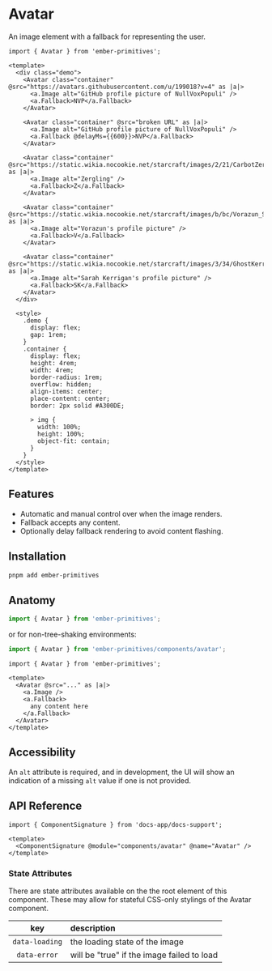 # Avatar

An image element with a fallback for representing the user.


<div class="featured-demo">

```gjs live preview no-shadow
import { Avatar } from 'ember-primitives';

<template>
  <div class="demo">
    <Avatar class="container" @src="https://avatars.githubusercontent.com/u/199018?v=4" as |a|>
      <a.Image alt="GitHub profile picture of NullVoxPopuli" />
      <a.Fallback>NVP</a.Fallback>
    </Avatar>

    <Avatar class="container" @src="broken URL" as |a|>
      <a.Image alt="GitHub profile picture of NullVoxPopuli" />
      <a.Fallback @delayMs={{600}}>NVP</a.Fallback>
    </Avatar>

    <Avatar class="container" @src="https://static.wikia.nocookie.net/starcraft/images/2/21/CarbotZerglingLevel_SC2_Portrait1.jpg" as |a|>
      <a.Image alt="Zergling" />
      <a.Fallback>Z</a.Fallback>
    </Avatar>

    <Avatar class="container" @src="https://static.wikia.nocookie.net/starcraft/images/b/bc/Vorazun_SC2_Portrait1.jpg" as |a|>
      <a.Image alt="Vorazun's profile picture" />
      <a.Fallback>V</a.Fallback>
    </Avatar>

    <Avatar class="container" @src="https://static.wikia.nocookie.net/starcraft/images/3/34/GhostKerrigan_SC2_Portrait1.jpg" as |a|>
      <a.Image alt="Sarah Kerrigan's profile picture" />
      <a.Fallback>SK</a.Fallback>
    </Avatar>
  </div>

  <style>
    .demo {
      display: flex;
      gap: 1rem;
    }
    .container {
      display: flex;
      height: 4rem;
      width: 4rem;
      border-radius: 1rem;
      overflow: hidden;
      align-items: center;
      place-content: center;
      border: 2px solid #A300DE;

      > img {
        width: 100%;
        height: 100%;
        object-fit: contain;
      }
    }
  </style>
</template>
```

</div>

## Features

* Automatic and manual control over when the image renders.
* Fallback accepts any content.
* Optionally delay fallback rendering to avoid content flashing.

## Installation

```bash
pnpm add ember-primitives
```

## Anatomy

```js 
import { Avatar } from 'ember-primitives';
```

or for non-tree-shaking environments:
```js 
import { Avatar } from 'ember-primitives/components/avatar';
```


```gjs 
import { Avatar } from 'ember-primitives';

<template>
  <Avatar @src="..." as |a|>
    <a.Image />
    <a.Fallback>
      any content here
    </a.Fallback>
  </Avatar>
</template>
```

## Accessibility

An `alt` attribute is required, and in development, the UI will show an indication of a missing `alt` value if one is not provided.

## API Reference

```gjs live no-shadow
import { ComponentSignature } from 'docs-app/docs-support';

<template>
  <ComponentSignature @module="components/avatar" @name="Avatar" />
</template>
```

### State Attributes

There are state attributes available on the the root element of this component.
These may allow for stateful CSS-only stylings of the Avatar component.

| key | description |  
| :---: | :----------- |  
| `data-loading` | the loading state of the image | 
| `data-error` | will be "true" if the image failed to load | 

